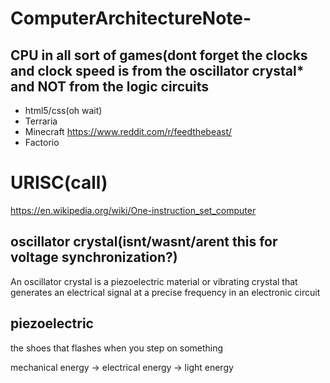 # ComputerArchitectureNote-

## CPU in all sort of games(dont forget the clocks and clock speed is from the oscillator crystal* and NOT from the logic circuits

- html5/css(oh wait)
- Terraria
- Minecraft <https://www.reddit.com/r/feedthebeast/>
- Factorio

# URISC(call)
https://en.wikipedia.org/wiki/One-instruction_set_computer

## oscillator crystal(isnt/wasnt/arent this for voltage synchronization?)

An oscillator crystal is a piezoelectric material or vibrating crystal that generates an electrical signal at a precise frequency in an electronic circuit

## piezoelectric

the shoes that flashes when you step on something

mechanical energy -> electrical energy -> light energy


